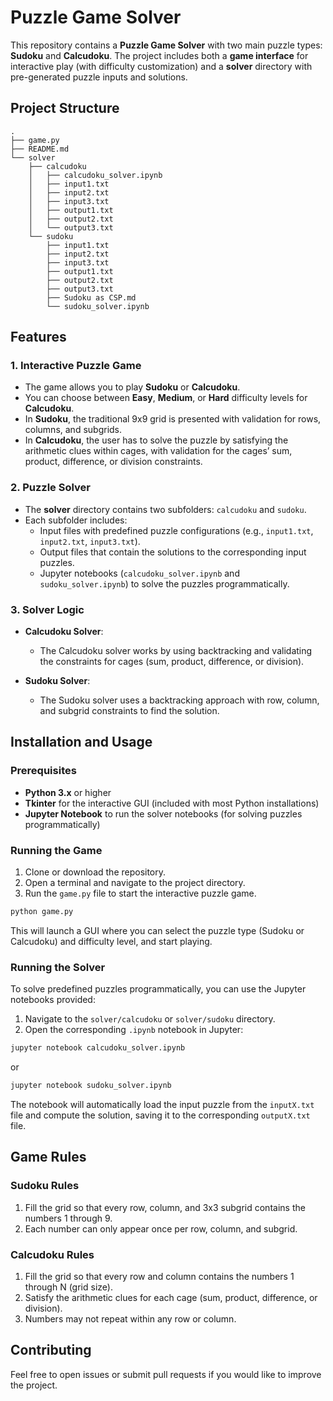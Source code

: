 # Puzzle Game Solver

This repository contains a **Puzzle Game Solver** with two main puzzle types: **Sudoku** and **Calcudoku**. The project includes both a **game interface** for interactive play (with difficulty customization) and a **solver** directory with pre-generated puzzle inputs and solutions.

## Project Structure

```text
.
├── game.py
├── README.md
└── solver
    ├── calcudoku
    │   ├── calcudoku_solver.ipynb
    │   ├── input1.txt
    │   ├── input2.txt
    │   ├── input3.txt
    │   ├── output1.txt
    │   ├── output2.txt
    │   └── output3.txt
    └── sudoku
        ├── input1.txt
        ├── input2.txt
        ├── input3.txt
        ├── output1.txt
        ├── output2.txt
        ├── output3.txt
        ├── Sudoku as CSP.md
        └── sudoku_solver.ipynb
```

## Features

### 1. **Interactive Puzzle Game**

- The game allows you to play **Sudoku** or **Calcudoku**.
- You can choose between **Easy**, **Medium**, or **Hard** difficulty levels for **Calcudoku**.
- In **Sudoku**, the traditional 9x9 grid is presented with validation for rows, columns, and subgrids.
- In **Calcudoku**, the user has to solve the puzzle by satisfying the arithmetic clues within cages, with validation for the cages’ sum, product, difference, or division constraints.

### 2. **Puzzle Solver**

- The **solver** directory contains two subfolders: `calcudoku` and `sudoku`.
- Each subfolder includes:
  - Input files with predefined puzzle configurations (e.g., `input1.txt`, `input2.txt`, `input3.txt`).
  - Output files that contain the solutions to the corresponding input puzzles.
  - Jupyter notebooks (`calcudoku_solver.ipynb` and `sudoku_solver.ipynb`) to solve the puzzles programmatically.
  
### 3. **Solver Logic**

- **Calcudoku Solver**:
  - The Calcudoku solver works by using backtracking and validating the constraints for cages (sum, product, difference, or division).
  
- **Sudoku Solver**:
  - The Sudoku solver uses a backtracking approach with row, column, and subgrid constraints to find the solution.

## Installation and Usage

### Prerequisites

- **Python 3.x** or higher
- **Tkinter** for the interactive GUI (included with most Python installations)
- **Jupyter Notebook** to run the solver notebooks (for solving puzzles programmatically)

### Running the Game

1. Clone or download the repository.
2. Open a terminal and navigate to the project directory.
3. Run the `game.py` file to start the interactive puzzle game.

```bash
python game.py
```

This will launch a GUI where you can select the puzzle type (Sudoku or Calcudoku) and difficulty level, and start playing.

### Running the Solver

To solve predefined puzzles programmatically, you can use the Jupyter notebooks provided:

1. Navigate to the `solver/calcudoku` or `solver/sudoku` directory.
2. Open the corresponding `.ipynb` notebook in Jupyter:

```bash
jupyter notebook calcudoku_solver.ipynb
```

or

```bash
jupyter notebook sudoku_solver.ipynb
```

The notebook will automatically load the input puzzle from the `inputX.txt` file and compute the solution, saving it to the corresponding `outputX.txt` file.

## Game Rules

### **Sudoku Rules**

1. Fill the grid so that every row, column, and 3x3 subgrid contains the numbers 1 through 9.
2. Each number can only appear once per row, column, and subgrid.

### **Calcudoku Rules**

1. Fill the grid so that every row and column contains the numbers 1 through N (grid size).
2. Satisfy the arithmetic clues for each cage (sum, product, difference, or division).
3. Numbers may not repeat within any row or column.

## Contributing

Feel free to open issues or submit pull requests if you would like to improve the project.
